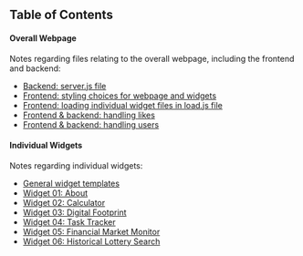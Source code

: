 ## Table of Contents

#### Overall Webpage

Notes regarding files relating to the overall webpage, including the frontend and backend:

- <a href="/docs/main/backendServer.md">Backend: server.js file</a>
- <a href="/docs/main/stylingChoices.md">Frontend: styling choices for webpage and widgets</a>
- <a href="/docs/main/loadingWidgets.md">Frontend: loading individual widget files in load.js file</a>
- <a href="/docs/main/handlingLikes.md">Frontend & backend: handling likes</a>
- <a href="/docs/main/handlingUsers.md">Frontend & backend: handling users</a>

#### Individual Widgets

Notes regarding individual widgets:

- <a href="/docs/widgets/widgetTemplates.md">General widget templates</a>
- <a href="/docs/widgets/01-about.md">Widget 01: About</a>
- <a href="/docs/widgets/02-calculator.md">Widget 02: Calculator</a>
- <a href="/docs/widgets/03-digital-footprint.md">Widget 03: Digital Footprint</a>
- <a href="/docs/widgets/04-todo-list.md">Widget 04: Task Tracker</a>
- <a href="/docs/widgets/05-fin-market.md">Widget 05: Financial Market Monitor</a>
- <a href="/docs/widgets/06-lottery.md">Widget 06: Historical Lottery Search</a>